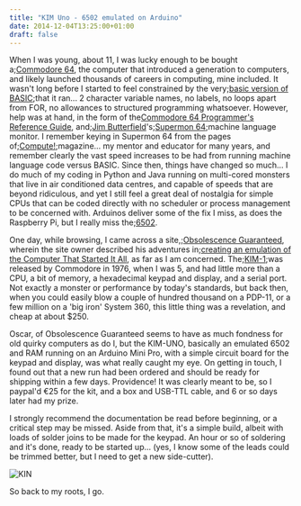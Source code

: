 ```yaml
---
title: "KIM Uno - 6502 emulated on Arduino"
date: 2014-12-04T13:25:00+01:00
draft: false 
---
```


When I was young, about 11, I was lucky enough to be bought a;<a href=http://en.wikipedia.org/wiki/Commodore_64>Commodore 64</a>, the computer that introduced a generation to computers, and likely launched thousands of careers in computing, mine included. It wasn't long before I started to feel constrained by the very;<a href=http://en.wikipedia.org/wiki/Commodore_BASIC>basic version of BASIC</a>;that it ran... 2 character variable names, no labels, no loops apart from FOR, no allowances to structured programming whatsoever. However, help was at hand, in the form of the<a href=http://www.commodore.ca/manuals/c64_programmers_reference/c64-programmers_reference.htm>Commodore 64 Programmer's Reference Guide</a>, and;<a href=http://www.commodore.ca/commodore-history/jim-butterfield-meet-jim-butterfield/>Jim Butterfield</a>'s;<a href=http://www.atarimagazines.com/compute/issue32/082_1_SUPERMON_64.php>Supermon 64</a>;machine language monitor. I remember keying in Supermon 64 from the pages of;<a href=https://archive.org/details/compute-magazine>Compute!</a>;magazine... my mentor and educator for many years, and remember clearly the vast speed increases to be had from running machine language code versus BASIC.
Since then, things have changed so much... I do much of my coding in Python and Java running on multi-cored monsters that live in air conditioned data centres, and capable of speeds that are beyond ridiculous, and yet I still feel a great deal of nostalgia for simple CPUs that can be coded directly with no scheduler or process management to be concerned with. Arduinos deliver some of the fix I miss, as does the Raspberry Pi, but I really miss the;<a href=http://6502.org/>6502</a>.

One day, while browsing, I came across a site,;<a href=http://obsolescence.wix.com/obsolescence>Obsolescence Guaranteed</a>, wherein the site owner described his adventures in;<a href=http://obsolescence.wix.com/obsolescence#!kim-uno-summary/c1uuh>creating an emulation of the Computer That Started It All</a>, as far as I am concerned. The;<a href=http://en.wikipedia.org/wiki/KIM-1>KIM-1</a>;was released by Commodore in 1976, when I was 5, and had little more than a CPU, a bit of memory, a hexadecimal keypad and display, and a serial port. Not exactly a monster or performance by today's standards, but back then, when you could easily blow a couple of hundred thousand on a PDP-11, or a few million on a 'big iron' System 360, this little thing was a revelation, and cheap at about $250.

Oscar, of Obsolescence Guaranteed seems to have as much fondness for old quirky computers as do I, but the KIM-UNO, basically an emulated 6502 and RAM running on an Arduino Mini Pro, with a simple circuit board for the keypad and display, was what really caught my eye. On getting in touch, I found out that a new run had been ordered and should be ready for shipping within a few days. Providence! It was clearly meant to be, so I paypal'd €25 for the kit, and a box and USB-TTL cable, and 6 or so days later had my prize.

I strongly recommend the documentation be read before beginning, or a critical step may be missed. Aside from that, it's a simple build, albeit with loads of solder joins to be made for the keypad. An hour or so of soldering and it's done, ready to be started up... (yes, I know some of the leads could be trimmed better, but I need to get a new side-cutter).

<img alt=KIN UNo data-entity-type=file data-entity-uuid=9a77e645-b217-48e3-9fb0-ef41a1a379ff src=/sites/default/files/inline-images/2014-11-28%2012.44.40.jpg />

So back to my roots, I go.

